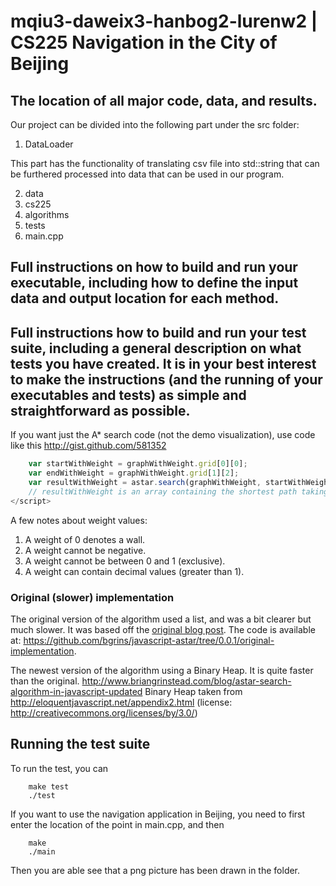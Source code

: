 

#  mqiu3-daweix3-hanbog2-lurenw2 | CS225 Navigation in the City of Beijing

## The location of all major code, data, and results.

Our project can be divided into the following part under the src folder:


1. DataLoader

This part has the functionality of translating csv file into std::string that can be furthered processed into data that can be used in our program. 

2. data
3. cs225
4. algorithms
5. tests
6. main.cpp

## Full instructions on how to build and run your executable, including how to define the input data and output location for each method. 

## Full instructions how to build and run your test suite, including a general description on what tests you have created. It is in your best interest to make the instructions (and the running of your executables and tests) as simple and straightforward as possible.

If you want just the A* search code (not the demo visualization), use code like this http://gist.github.com/581352
```js
	var startWithWeight = graphWithWeight.grid[0][0];
	var endWithWeight = graphWithWeight.grid[1][2];
	var resultWithWeight = astar.search(graphWithWeight, startWithWeight, endWithWeight);
	// resultWithWeight is an array containing the shortest path taking into account the weight of a node
</script>
```
A few notes about weight values:

1. A weight of 0 denotes a wall.
2. A weight cannot be negative.
3. A weight cannot be between 0 and 1 (exclusive).
4. A weight can contain decimal values (greater than 1).

### Original (slower) implementation

The original version of the algorithm used a list, and was a bit clearer but much slower.  It was based off the [original blog post](http://www.briangrinstead.com/blog/astar-search-algorithm-in-javascript).  The code is available at: https://github.com/bgrins/javascript-astar/tree/0.0.1/original-implementation.

The newest version of the algorithm using a Binary Heap.  It is quite faster than the original.
http://www.briangrinstead.com/blog/astar-search-algorithm-in-javascript-updated
Binary Heap taken from http://eloquentjavascript.net/appendix2.html (license: http://creativecommons.org/licenses/by/3.0/)


## Running the test suite

To run the test, you can

		make test
		./test


If you want to use the navigation application in Beijing, you need to first enter the location of the point in main.cpp, and then

		make
		./main

Then you are able see that a png picture has been drawn in the folder. 
